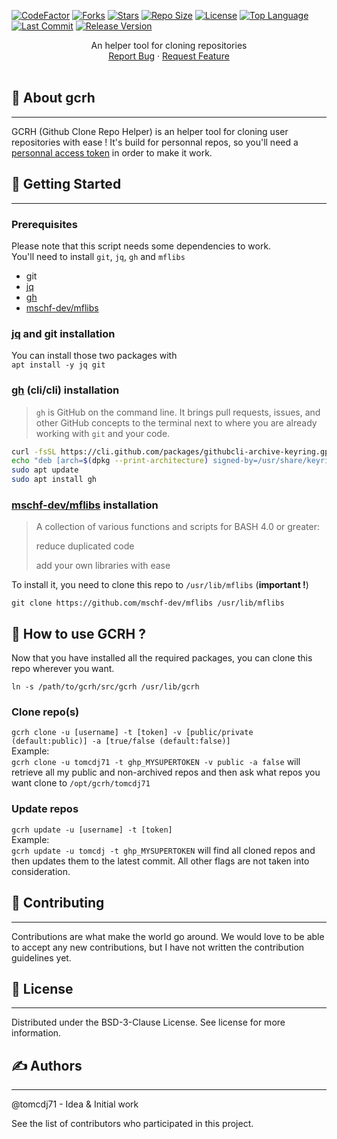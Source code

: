 [![CodeFactor](https://www.codefactor.io/repository/github/tomcdj71/gcrh/badge)](https://www.codefactor.io/repository/github/tomcdj71/gcrh)
[![Forks](https://img.shields.io/github/forks/tomcdj71/gcrh?style=for-the-badge)](https://github.com/tomcdj71/gcrh/network/members)
[![Stars](https://img.shields.io/github/stars/tomcdj71/gcrh?style=for-the-badge)](https://github.com/tomcdj71/gcrh/stargazers)
[![Repo Size](https://img.shields.io/github/repo-size/tomcdj71/gcrh?style=for-the-badge)](https://github.com/tomcdj71/gcrh)
[![License](https://img.shields.io/github/license/tomcdj71/gcrh?style=for-the-badge)](https://github.com/tomcdj71/gcrh/blob/master/LICENSE)
[![Top Language](https://img.shields.io/github/languages/top/tomcdj71/gcrh?style=for-the-badge)](https://github.com/tomcdj71/gcrh)
[![Last Commit](https://img.shields.io/github/last-commit/tomcdj71/gcrh?style=for-the-badge)](https://github.com/tomcdj71/gcrh/graphs/commit-activity)
[![Release Version](https://img.shields.io/github/v/release/tomcdj71/gcrh?style=for-the-badge)](https://github.com/tomcdj71/gcrh/releases)
<p align="center">
An helper tool for cloning repositories
    <br />
    <a href="https://github.com/tomcdj71/gcrh/issues">Report Bug</a>
    ·
    <a href="https://github.com/tomcdj71/gcrh/issues">Request Feature</a>
    <br />
    <br />    
  </p>
</div>


## 🧐 About gcrh
___
GCRH (Github Clone Repo Helper) is an helper tool for cloning user repositories with ease !
It's build for personnal repos, so you'll need a [personnal access token](https://github.com/settings/tokens) in order to make it work.
   

## 🚀 Getting Started 
___
### Prerequisites
Please note that this script needs some dependencies to work.   
You'll need to install `git`, `jq`, `gh` and `mflibs` 
 - git
 - [jq](https://github.com/stedolan/jq)
 - [gh](https://github.com/cli/cli)
 - [mschf-dev/mflibs](https://github.com/mschf-dev/mflibs)

### [jq](https://github.com/stedolan/jq) and git installation
You can install those two packages with  
`apt install -y jq git`  

### [gh](https://github.com/cli/cli) (cli/cli) installation
> `gh` is GitHub on the command line. It brings pull requests, issues, and other GitHub concepts to the terminal next to where you are already working with `git` and your code.    

```bash
curl -fsSL https://cli.github.com/packages/githubcli-archive-keyring.gpg | sudo dd of=/usr/share/keyrings/githubcli-archive-keyring.gpg
echo "deb [arch=$(dpkg --print-architecture) signed-by=/usr/share/keyrings/githubcli-archive-keyring.gpg] https://cli.github.com/packages stable main" | sudo tee /etc/apt/sources.list.d/github-cli.list > /dev/null
sudo apt update
sudo apt install gh
```
### [mschf-dev/mflibs](https://github.com/mschf-dev/mflibs) installation 

>A collection of various functions and scripts for BASH 4.0 or greater:
>
>reduce duplicated code
>
>add your own libraries with ease  

To install it, you need to clone this repo to `/usr/lib/mflibs` (**important !**)

`git clone https://github.com/mschf-dev/mflibs /usr/lib/mflibs`

## 🎈 How to use GCRH ?
Now that you have installed all the required packages, you can clone this repo wherever you want.

```git clone https://github.com/tomcdj71/gcrh.git
ln -s /path/to/gcrh/src/gcrh /usr/lib/gcrh
```

### Clone repo(s)
`gcrh clone -u [username] -t [token] -v [public/private (default:public)] -a [true/false (default:false)]`  
Example:  
`gcrh clone -u tomcdj71 -t ghp_MYSUPERTOKEN -v public -a false` will retrieve all my public and non-archived repos and then ask what repos you want clone to `/opt/gcrh/tomcdj71`

### Update repos
`gcrh update -u [username] -t [token]`  
Example:   
`gcrh update -u tomcdj -t ghp_MYSUPERTOKEN` will find all cloned repos and then updates them to the latest commit. All other flags are not taken into consideration.

## 🤝 Contributing
___

Contributions are what make the world go around. We would love to be able to accept any new contributions, but I have not written the contribution guidelines yet.
## 📃 License
___

Distributed under the BSD-3-Clause License. See license for more information.
## ✍️ Authors
___

@tomcdj71 - Idea & Initial work

See the list of contributors who participated in this project.
